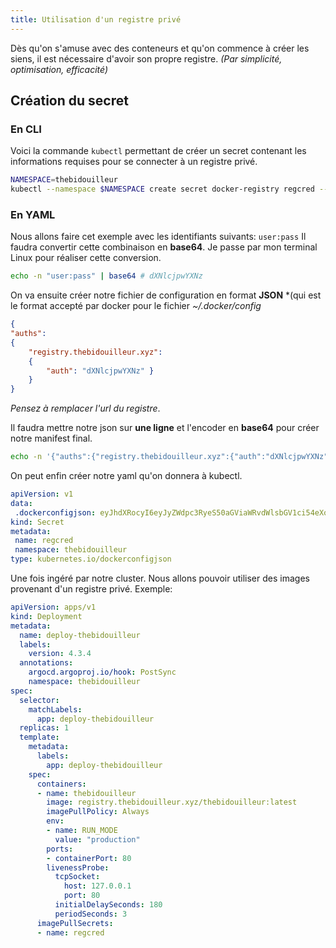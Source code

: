 ```yaml
---
title: Utilisation d'un registre privé
---
```


Dès qu'on s'amuse avec des conteneurs et qu'on commence à créer les siens, il est nécessaire d'avoir son propre registre. *(Par simplicité, optimisation, efficacité)*
## Création du secret 
### En CLI
Voici la commande `kubectl`  permettant de créer un secret contenant les informations requises pour se connecter à un registre privé. 
```bash
NAMESPACE=thebidouilleur
kubectl --namespace $NAMESPACE create secret docker-registry regcred --docker-server=https://registry.thebidouilleur.xyz --docker-username=admin --docker-password=admin --docker-email=kube@kube
```

### En YAML
Nous allons faire cet exemple avec les identifiants suivants: `user:pass`
Il faudra convertir cette combinaison en **base64**. Je passe par mon terminal Linux pour réaliser cette conversion. 
```bash
echo -n "user:pass" | base64 # dXNlcjpwYXNz
```
On va ensuite créer notre fichier de configuration en format **JSON** *(qui est le format accepté par docker pour le fichier *~/.docker/config*
```json
{
"auths": 
{
	"registry.thebidouilleur.xyz":
	{ 
		"auth": "dXNlcjpwYXNz" }
	}
}
```
*Pensez à remplacer l'url du registre*. 

Il faudra mettre notre json sur **une ligne** et l'encoder en **base64** pour créer notre manifest final. 
```bash
echo -n '{"auths":{"registry.thebidouilleur.xyz":{"auth":"dXNlcjpwYXNz"}}}' | base64 # eyJhdXRocyI6eyJyZWdpc3RyeS50aGViaWRvdWlsbGV1ci54eXoiOnsiYXV0aCI6ImRYTmxjanB3WVhOeiJ9fX0=
```
On peut enfin créer notre yaml qu'on donnera à kubectl. 
```yaml
apiVersion: v1 
data: 
 .dockerconfigjson: eyJhdXRocyI6eyJyZWdpc3RyeS50aGViaWRvdWlsbGV1ci54eXoiOnsiYXV0aCI6ImRYTmxjanB3WVhOeiJ9fX0=
kind: Secret 
metadata: 
 name: regcred 
 namespace: thebidouilleur 
type: kubernetes.io/dockerconfigjson
```

Une fois ingéré par notre cluster. Nous allons pouvoir utiliser des images provenant d'un registre privé. 
Exemple: 
```yaml
apiVersion: apps/v1
kind: Deployment
metadata:
  name: deploy-thebidouilleur
  labels: 
    version: 4.3.4
  annotations:
    argocd.argoproj.io/hook: PostSync
    namespace: thebidouilleur
spec:
  selector:
    matchLabels:
      app: deploy-thebidouilleur
  replicas: 1 
  template:
    metadata:
      labels:
        app: deploy-thebidouilleur 
    spec:
      containers:
      - name: thebidouilleur
        image: registry.thebidouilleur.xyz/thebidouilleur:latest
        imagePullPolicy: Always
        env:
        - name: RUN_MODE
          value: "production"
        ports:
        - containerPort: 80
        livenessProbe:
          tcpSocket:
            host: 127.0.0.1
            port: 80
          initialDelaySeconds: 180
          periodSeconds: 3
      imagePullSecrets:
      - name: regcred
```







